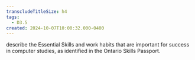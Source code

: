 ```yaml
---
transcludeTitleSize: h4
tags:
  - D3.5
created: 2024-10-07T10:00:32.000-0400
---
```

describe the Essential Skills and work habits that are important for success in computer studies, as identified in the Ontario Skills Passport.